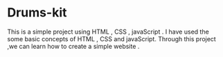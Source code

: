 # Drums-kit
This is a simple project using HTML , CSS , javaScript  .
I have used the some basic concepts of HTML , CSS and javaScript.
Through this project ,we can learn how to create a simple website .

